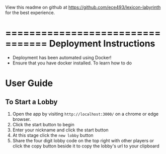 View this readme on github at https://github.com/ece493/lexicon-labyrinth for the best experience.

=================================
Deployment Instructions
=================================
- Deployment has been automated using Docker! 
- Ensure that you have docker installed. To learn how to do 


# User Guide

## To Start a Lobby
1. Open the app by visiting `http://localhost:3000/` on a chrome or edge browser.
2. Click the start button to begin
3. Enter your nickname and click the start button
4. At this stage click the `new lobby` button
5. Share the four digit lobby code on the top right with other players or click the copy button beside it to copy the lobby's url to your clipboard
